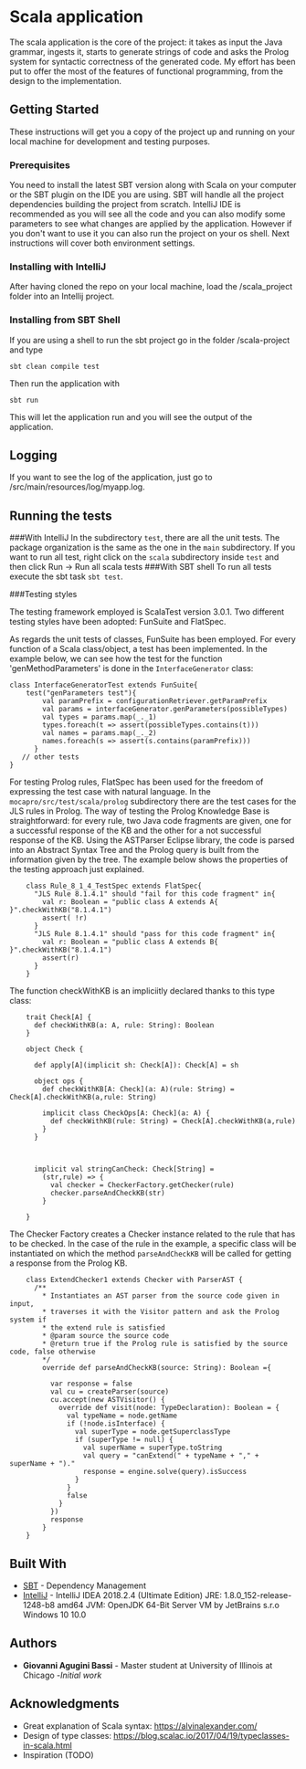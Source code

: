 # Scala application

The scala application is the core of the project: it takes as input the Java grammar, ingests it, starts to generate strings of code and asks the Prolog system for syntactic correctness of the generated code. 
My effort has been put to offer the most of the features of functional programming, from the design to the implementation.

## Getting Started

These instructions will get you a copy of the project up and running on your
local machine for development and testing purposes.

### Prerequisites

You need to install the latest SBT version along with Scala on your computer 
or the SBT plugin on the IDE you are using. SBT will handle all the project 
dependencies building the project from scratch. IntelliJ IDE is recommended as
you will see all the code and you can also modify some parameters to see what
changes are applied by the application.
However if you don't want to use it you can also run the project
on your os shell. Next instructions will cover both environment settings.

### Installing with IntelliJ

After having cloned the repo on your local machine, load the /scala_project 
folder into an Intellij project. 


### Installing from SBT Shell 
If you are using a shell to run the sbt project go in the folder /scala-project 
and type
```
sbt clean compile test
```

Then run the application with
```
sbt run
```
This will let the application run and you will see the output of the application.

## Logging 
If you want to see the log of the application, just go to /src/main/resources/log/myapp.log. 
## Running the tests

###With IntelliJ
In the subdirectory `test`, there are all the unit tests. The package organization is the same
as the one in the `main` subdirectory. If you want to run all test, right click on the `scala` 
subdirectory inside `test` and then click Run -> Run all scala tests
###With SBT shell
To run all tests execute the sbt task `sbt test`. 

###Testing styles

The testing framework employed is ScalaTest version 3.0.1. Two different testing styles
have been adopted: FunSuite and FlatSpec.

As regards the unit tests of classes, FunSuite has been employed. For every function
of a Scala class/object, a test has been implemented. In the example below, we can see
how the test for the function 'genMethodParameters' is done in the `InterfaceGenerator` class:

```
class InterfaceGeneratorTest extends FunSuite{
    test("genParameters test"){
        val paramPrefix = configurationRetriever.getParamPrefix
        val params = interfaceGenerator.genParameters(possibleTypes)
        val types = params.map(_._1)
        types.foreach(t => assert(possibleTypes.contains(t)))
        val names = params.map(_._2)
        names.foreach(s => assert(s.contains(paramPrefix)))
      }
   // other tests
}   
```

For testing Prolog rules, FlatSpec has been used for the freedom of expressing the test
case with natural language. In the `mocapro/src/test/scala/prolog` subdirectory there are
the test cases for the JLS rules in Prolog. The way of testing the Prolog Knowledge Base
is straightforward: for every rule, two Java code fragments are given, one for a successful
response of the KB and the other for a not successful response of the KB. Using the ASTParser
Eclipse library, the code is parsed into an Abstract Syntax Tree and the Prolog query is 
built from the information given by the tree. The example below shows the properties of 
the testing approach just explained.
```$xslt
    class Rule_8_1_4_TestSpec extends FlatSpec{
      "JLS Rule 8.1.4.1" should "fail for this code fragment" in{
        val r: Boolean = "public class A extends A{ }".checkWithKB("8.1.4.1")
        assert( !r)
      }
      "JLS Rule 8.1.4.1" should "pass for this code fragment" in{
        val r: Boolean = "public class A extends B{ }".checkWithKB("8.1.4.1")
        assert(r)
      }
    }  
```
The function checkWithKB is an impliciitly declared thanks to this type class:
```$xslt
    trait Check[A] {
      def checkWithKB(a: A, rule: String): Boolean
    }
    
    object Check {
    
      def apply[A](implicit sh: Check[A]): Check[A] = sh
    
      object ops {
        def checkWithKB[A: Check](a: A)(rule: String) = Check[A].checkWithKB(a,rule: String)
    
        implicit class CheckOps[A: Check](a: A) {
          def checkWithKB(rule: String) = Check[A].checkWithKB(a,rule)
        }
      }
    
    
    
      implicit val stringCanCheck: Check[String] =
        (str,rule) => {
          val checker = CheckerFactory.getChecker(rule)
          checker.parseAndCheckKB(str)
        }
    
    }
```

The Checker Factory creates a Checker instance related to the rule that has to be checked.
In the case of the rule in the example, a specific class will be instantiated on which
the method `parseAndCheckKB` will be called for getting a response from the Prolog KB.
```
    class ExtendChecker1 extends Checker with ParserAST {
      /**
        * Instantiates an AST parser from the source code given in input,
        * traverses it with the Visitor pattern and ask the Prolog system if
        * the extend rule is satisfied
        * @param source the source code
        * @return true if the Prolog rule is satisfied by the source code, false otherwise
        */
        override def parseAndCheckKB(source: String): Boolean ={
    
          var response = false
          val cu = createParser(source)
          cu.accept(new ASTVisitor() {
            override def visit(node: TypeDeclaration): Boolean = {
              val typeName = node.getName
              if (!node.isInterface) {
                val superType = node.getSuperclassType
                if (superType != null) {
                  val superName = superType.toString
                  val query = "canExtend(" + typeName + "," + superName + ")."
                  response = engine.solve(query).isSuccess
                }
              }
              false
            }
          })
          response
        }
    }
```




## Built With


* [SBT](https://www.scala-sbt.org/) - Dependency Management
* [IntelliJ](https://www.jetbrains.com/idea/) - IntelliJ IDEA 2018.2.4 (Ultimate Edition)
                                                       JRE: 1.8.0_152-release-1248-b8 amd64
                                                       JVM: OpenJDK 64-Bit Server VM by JetBrains s.r.o
                                                       Windows 10 10.0



## Authors

* **Giovanni Agugini Bassi** - Master student at University of Illinois at Chicago -*Initial work* 



## Acknowledgments

* Great explanation of Scala syntax: https://alvinalexander.com/
* Design of type classes: https://blog.scalac.io/2017/04/19/typeclasses-in-scala.html
* Inspiration (TODO)



